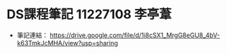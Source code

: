 # DS課程筆記 11227108 李亭葦

- 筆記連結： https://drive.google.com/file/d/1i8cSX1_MrgG8eGU8_4bV-k63TmkJcMHA/view?usp=sharing
